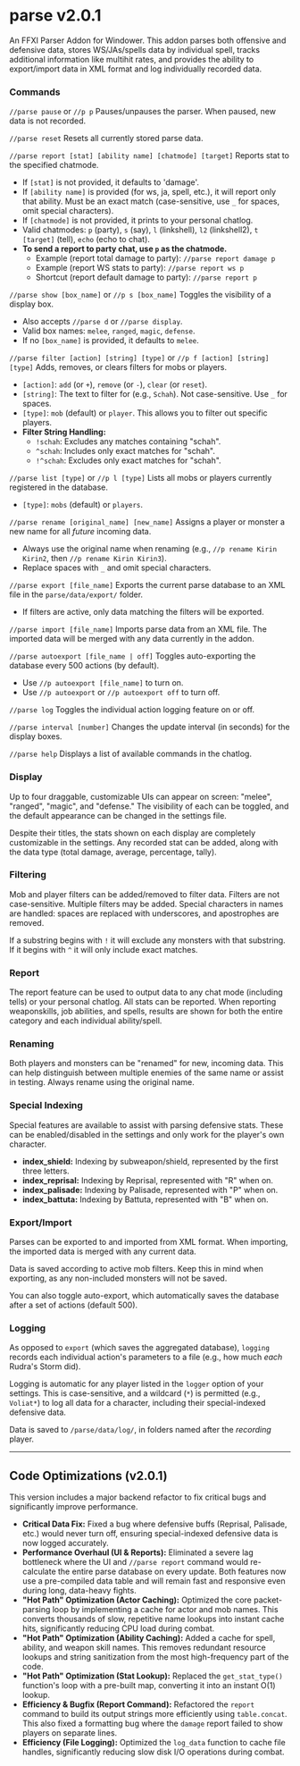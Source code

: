 # parse v2.0.1
An FFXI Parser Addon for Windower. This addon parses both offensive and defensive data, stores WS/JAs/spells data by individual spell, tracks additional information like multihit rates, and provides the ability to export/import data in XML format and log individually recorded data.

### Commands

`//parse pause` or `//p p`
Pauses/unpauses the parser. When paused, new data is not recorded.

`//parse reset`
Resets all currently stored parse data.

`//parse report [stat] [ability name] [chatmode] [target]`
Reports stat to the specified chatmode.
* If `[stat]` is not provided, it defaults to 'damage'.
* If `[ability name]` is provided (for ws, ja, spell, etc.), it will report only that ability. Must be an exact match (case-sensitive, use `_` for spaces, omit special characters).
* If `[chatmode]` is not provided, it prints to your personal chatlog.
* Valid chatmodes: `p` (party), `s` (say), `l` (linkshell), `l2` (linkshell2), `t [target]` (tell), `echo` (echo to chat).
* **To send a report to party chat, use `p` as the chatmode.**
    * Example (report total damage to party): `//parse report damage p`
    * Example (report WS stats to party): `//parse report ws p`
    * Shortcut (report default damage to party): `//parse report p`

`//parse show [box_name]` or `//p s [box_name]`
Toggles the visibility of a display box.
* Also accepts `//parse d` or `//parse display`.
* Valid box names: `melee`, `ranged`, `magic`, `defense`.
* If no `[box_name]` is provided, it defaults to `melee`.

`//parse filter [action] [string] [type]` or `//p f [action] [string] [type]`
Adds, removes, or clears filters for mobs or players.
* `[action]`: `add` (or `+`), `remove` (or `-`), `clear` (or `reset`).
* `[string]`: The text to filter for (e.g., `Schah`). Not case-sensitive. Use `_` for spaces.
* `[type]`: `mob` (default) or `player`. This allows you to filter out specific players.
* **Filter String Handling:**
    * `!schah`: Excludes any matches containing "schah".
    * `^schah`: Includes only exact matches for "schah".
    * `!^schah`: Excludes only exact matches for "schah".

`//parse list [type]` or `//p l [type]`
Lists all mobs or players currently registered in the database.
* `[type]`: `mobs` (default) or `players`.

`//parse rename [original_name] [new_name]`
Assigns a player or monster a new name for all *future* incoming data.
* Always use the original name when renaming (e.g., `//p rename Kirin Kirin2`, then `//p rename Kirin Kirin3`).
* Replace spaces with `_` and omit special characters.

`//parse export [file_name]`
Exports the current parse database to an XML file in the `parse/data/export/` folder.
* If filters are active, only data matching the filters will be exported.

`//parse import [file_name]`
Imports parse data from an XML file. The imported data will be merged with any data currently in the addon.

`//parse autoexport [file_name | off]`
Toggles auto-exporting the database every 500 actions (by default).
* Use `//p autoexport [file_name]` to turn on.
* Use `//p autoexport` or `//p autoexport off` to turn off.

`//parse log`
Toggles the individual action logging feature on or off.

`//parse interval [number]`
Changes the update interval (in seconds) for the display boxes.

`//parse help`
Displays a list of available commands in the chatlog.

### Display

Up to four draggable, customizable UIs can appear on screen: "melee", "ranged", "magic", and "defense." The visibility of each can be toggled, and the default appearance can be changed in the settings file.

Despite their titles, the stats shown on each display are completely customizable in the settings. Any recorded stat can be added, along with the data type (total damage, average, percentage, tally).

### Filtering

Mob and player filters can be added/removed to filter data. Filters are not case-sensitive. Multiple filters may be added. Special characters in names are handled: spaces are replaced with underscores, and apostrophes are removed.

If a substring begins with `!` it will exclude any monsters with that substring. If it begins with `^` it will only include exact matches.

### Report

The report feature can be used to output data to any chat mode (including tells) or your personal chatlog. All stats can be reported. When reporting weaponskills, job abilities, and spells, results are shown for both the entire category and each individual ability/spell.

### Renaming

Both players and monsters can be "renamed" for new, incoming data. This can help distinguish between multiple enemies of the same name or assist in testing. Always rename using the original name.

### Special Indexing

Special features are available to assist with parsing defensive stats. These can be enabled/disabled in the settings and only work for the player's own character.

* **index_shield:** Indexing by subweapon/shield, represented by the first three letters.
* **index_reprisal:** Indexing by Reprisal, represented with "R" when on.
* **index_palisade:** Indexing by Palisade, represented with "P" when on.
* **index_battuta:** Indexing by Battuta, represented with "B" when on.

### Export/Import

Parses can be exported to and imported from XML format. When importing, the imported data is merged with any current data.

Data is saved according to active mob filters. Keep this in mind when exporting, as any non-included monsters will not be saved.

You can also toggle auto-export, which automatically saves the database after a set of actions (default 500).

### Logging

As opposed to `export` (which saves the aggregated database), `logging` records each individual action's parameters to a file (e.g., how much *each* Rudra's Storm did).

Logging is automatic for any player listed in the `logger` option of your settings. This is case-sensitive, and a wildcard (`*`) is permitted (e.g., `Voliat*`) to log all data for a character, including their special-indexed defensive data.

Data is saved to `/parse/data/log/`, in folders named after the *recording* player.

---

## Code Optimizations (v2.0.1)

This version includes a major backend refactor to fix critical bugs and significantly improve performance.

* **Critical Data Fix:** Fixed a bug where defensive buffs (Reprisal, Palisade, etc.) would never turn off, ensuring special-indexed defensive data is now logged accurately.
* **Performance Overhaul (UI & Reports):** Eliminated a severe lag bottleneck where the UI and `//parse report` command would re-calculate the entire parse database on every update. Both features now use a pre-compiled data table and will remain fast and responsive even during long, data-heavy fights.
* **"Hot Path" Optimization (Actor Caching):** Optimized the core packet-parsing loop by implementing a cache for actor and mob names. This converts thousands of slow, repetitive name lookups into instant cache hits, significantly reducing CPU load during combat.
* **"Hot Path" Optimization (Ability Caching):** Added a cache for spell, ability, and weapon skill names. This removes redundant resource lookups and string sanitization from the most high-frequency part of the code.
* **"Hot Path" Optimization (Stat Lookup):** Replaced the `get_stat_type()` function's loop with a pre-built map, converting it into an instant O(1) lookup.
* **Efficiency & Bugfix (Report Command):** Refactored the `report` command to build its output strings more efficiently using `table.concat`. This also fixed a formatting bug where the `damage` report failed to show players on separate lines.
* **Efficiency (File Logging):** Optimized the `log_data` function to cache file handles, significantly reducing slow disk I/O operations during combat.
